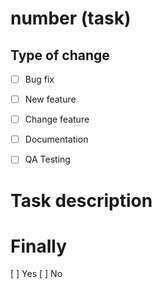 # number (task)


## Type of change

- [ ] Bug fix 
- [ ] New feature 
- [ ] Change feature 
- [ ] Documentation
- [ ] QA Testing


# Task description


# Finally
[ ] Yes
[ ] No
